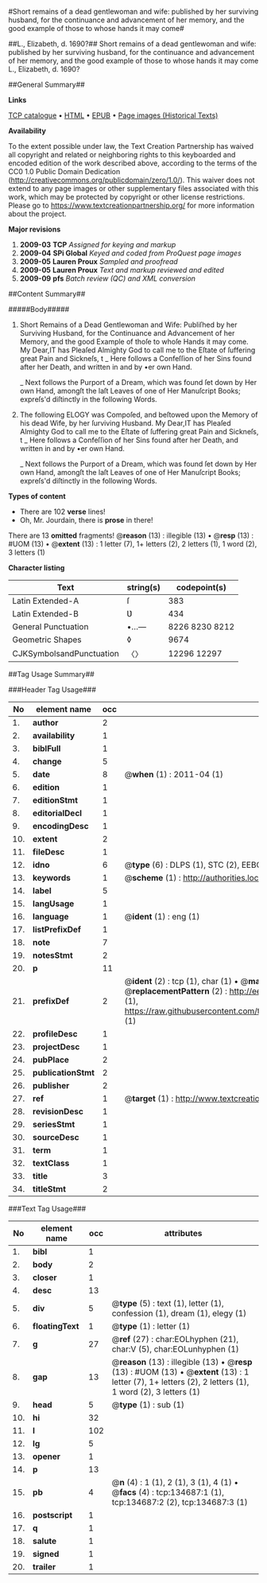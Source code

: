 #Short remains of a dead gentlewoman and wife: published by her surviving husband, for the continuance and advancement of her memory, and the good example of those to whose hands it may come#

##L., Elizabeth, d. 1690?##
Short remains of a dead gentlewoman and wife: published by her surviving husband, for the continuance and advancement of her memory, and the good example of those to whose hands it may come
L., Elizabeth, d. 1690?

##General Summary##

**Links**

[TCP catalogue](http://www.ota.ox.ac.uk/tcp/)  • 
[HTML](http://tei.it.ox.ac.uk/tcp/Texts-HTML/free/A88/A88065.html)  • 
[EPUB](http://tei.it.ox.ac.uk/tcp/Texts-EPUB/free/A88/A88065.epub) • 
[Page images (Historical Texts)](https://historicaltexts.jisc.ac.uk/eebo-99896640e)

**Availability**

To the extent possible under law, the Text Creation Partnership has waived all copyright and related or neighboring rights to this keyboarded and encoded edition of the work described above, according to the terms of the CC0 1.0 Public Domain Dedication (http://creativecommons.org/publicdomain/zero/1.0/). This waiver does not extend to any page images or other supplementary files associated with this work, which may be protected by copyright or other license restrictions. Please go to https://www.textcreationpartnership.org/ for more information about the project.

**Major revisions**

1. __2009-03__ __TCP__ *Assigned for keying and markup*
1. __2009-04__ __SPi Global__ *Keyed and coded from ProQuest page images*
1. __2009-05__ __Lauren Proux__ *Sampled and proofread*
1. __2009-05__ __Lauren Proux__ *Text and markup reviewed and edited*
1. __2009-09__ __pfs__ *Batch review (QC) and XML conversion*

##Content Summary##

#####Body#####

1. Short Remains of a Dead Gentlewoman and Wife: Publiſhed by her Surviving Husband, for the Continuance and Advancement of her Memory, and the good Example of thoſe to whoſe Hands it may come.
My Dear,IT has Pleaſed Almighty God to call me to the Eſtate of ſuffering great Pain and Sickneſs, t
    _ Here follows a Confeſſion of her Sins found after her Death, and written in and by •er own Hand.

    _ Next follows the Purport of a Dream, which was found ſet down by Her own Hand, amongſt the laſt Leaves of one of Her Manuſcript Books; expreſs'd diſtinctly in the following Words.

1. The following ELOGY was Compoſed, and beſtowed upon the Memory of his dead Wife, by her ſurviving Husband.
My Dear,IT has Pleaſed Almighty God to call me to the Eſtate of ſuffering great Pain and Sickneſs, t
    _ Here follows a Confeſſion of her Sins found after her Death, and written in and by •er own Hand.

    _ Next follows the Purport of a Dream, which was found ſet down by Her own Hand, amongſt the laſt Leaves of one of Her Manuſcript Books; expreſs'd diſtinctly in the following Words.

**Types of content**

  * There are 102 **verse** lines!
  * Oh, Mr. Jourdain, there is **prose** in there!

There are 13 **omitted** fragments! 
 @__reason__ (13) : illegible (13)  •  @__resp__ (13) : #UOM (13)  •  @__extent__ (13) : 1 letter (7), 1+ letters (2), 2 letters (1), 1 word (2), 3 letters (1)

**Character listing**


|Text|string(s)|codepoint(s)|
|---|---|---|
|Latin Extended-A|ſ|383|
|Latin Extended-B|Ʋ|434|
|General Punctuation|•…—|8226 8230 8212|
|Geometric Shapes|◊|9674|
|CJKSymbolsandPunctuation|〈〉|12296 12297|

##Tag Usage Summary##

###Header Tag Usage###

|No|element name|occ|attributes|
|---|---|---|---|
|1.|__author__|2||
|2.|__availability__|1||
|3.|__biblFull__|1||
|4.|__change__|5||
|5.|__date__|8| @__when__ (1) : 2011-04 (1)|
|6.|__edition__|1||
|7.|__editionStmt__|1||
|8.|__editorialDecl__|1||
|9.|__encodingDesc__|1||
|10.|__extent__|2||
|11.|__fileDesc__|1||
|12.|__idno__|6| @__type__ (6) : DLPS (1), STC (2), EEBO-CITATION (1), PROQUEST (1), VID (1)|
|13.|__keywords__|1| @__scheme__ (1) : http://authorities.loc.gov/ (1)|
|14.|__label__|5||
|15.|__langUsage__|1||
|16.|__language__|1| @__ident__ (1) : eng (1)|
|17.|__listPrefixDef__|1||
|18.|__note__|7||
|19.|__notesStmt__|2||
|20.|__p__|11||
|21.|__prefixDef__|2| @__ident__ (2) : tcp (1), char (1)  •  @__matchPattern__ (2) : ([0-9\-]+):([0-9IVX]+) (1), (.+) (1)  •  @__replacementPattern__ (2) : http://eebo.chadwyck.com/downloadtiff?vid=$1&page=$2 (1), https://raw.githubusercontent.com/textcreationpartnership/Texts/master/tcpchars.xml#$1 (1)|
|22.|__profileDesc__|1||
|23.|__projectDesc__|1||
|24.|__pubPlace__|2||
|25.|__publicationStmt__|2||
|26.|__publisher__|2||
|27.|__ref__|1| @__target__ (1) : http://www.textcreationpartnership.org/docs/. (1)|
|28.|__revisionDesc__|1||
|29.|__seriesStmt__|1||
|30.|__sourceDesc__|1||
|31.|__term__|1||
|32.|__textClass__|1||
|33.|__title__|3||
|34.|__titleStmt__|2||


###Text Tag Usage###

|No|element name|occ|attributes|
|---|---|---|---|
|1.|__bibl__|1||
|2.|__body__|2||
|3.|__closer__|1||
|4.|__desc__|13||
|5.|__div__|5| @__type__ (5) : text (1), letter (1), confession (1), dream (1), elegy (1)|
|6.|__floatingText__|1| @__type__ (1) : letter (1)|
|7.|__g__|27| @__ref__ (27) : char:EOLhyphen (21), char:V (5), char:EOLunhyphen (1)|
|8.|__gap__|13| @__reason__ (13) : illegible (13)  •  @__resp__ (13) : #UOM (13)  •  @__extent__ (13) : 1 letter (7), 1+ letters (2), 2 letters (1), 1 word (2), 3 letters (1)|
|9.|__head__|5| @__type__ (1) : sub (1)|
|10.|__hi__|32||
|11.|__l__|102||
|12.|__lg__|5||
|13.|__opener__|1||
|14.|__p__|13||
|15.|__pb__|4| @__n__ (4) : 1 (1), 2 (1), 3 (1), 4 (1)  •  @__facs__ (4) : tcp:134687:1 (1), tcp:134687:2 (2), tcp:134687:3 (1)|
|16.|__postscript__|1||
|17.|__q__|1||
|18.|__salute__|1||
|19.|__signed__|1||
|20.|__trailer__|1||
